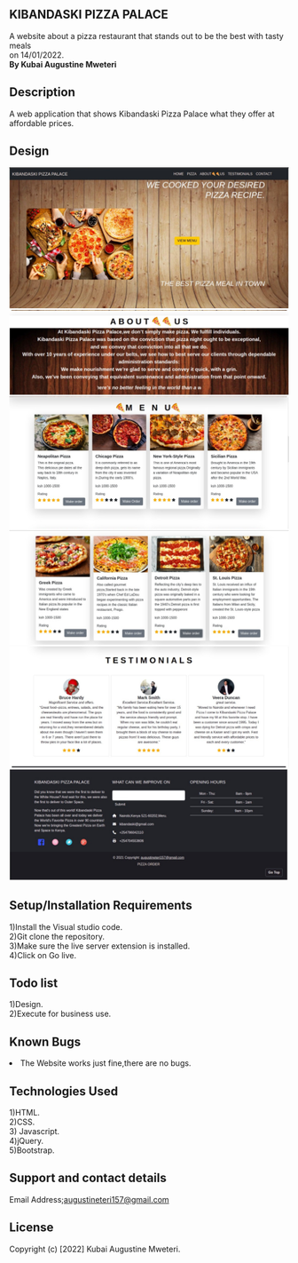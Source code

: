 ## KIBANDASKI PIZZA PALACE
A website about a pizza restaurant that stands out to be the best with tasty meals<br>on 14/01/2022.
<br><strong>By Kubai Augustine Mweteri</strong>

## Description
A web application that shows Kibandaski Pizza Palace what they offer at affordable prices.

## Design
<img src="images/landingpage.jpeg" alt="landingpage">
<img src="images/about us.jpeg" alt="about us">
<img src="images/menu1.jpeg" alt="menu1">
<img src="images/menu2.jpeg" alt="menu2">
<img src="images/test.jpeg" alt="test">
<img src="images/footer.jpeg" alt="footer">

## Setup/Installation Requirements
1)Install the Visual studio code.<br>2)Git clone the repository.<br>3)Make sure the live server extension is installed.<br>4)Click on Go live.

## Todo list
1)Design.<br>2)Execute for business use.

## Known Bugs
<li>The Website works just fine,there are no bugs.</li>

## Technologies Used
1)HTML. <br>2)CSS.<br>3) Javascript.<br>4)jQuery.<br> 5)Bootstrap.

## Support and contact details
Email Address;augustineteri157@gmail.com

## License
Copyright (c) [2022] Kubai Augustine Mweteri.